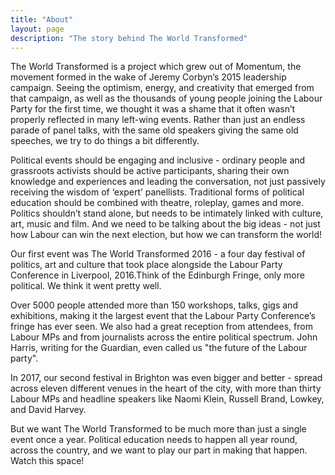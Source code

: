 ```yaml
---
title: "About"
layout: page
description: "The story behind The World Transformed"
---
```


The World Transformed is a project which grew out of Momentum, the movement formed in the wake of Jeremy Corbyn’s 2015 leadership campaign. Seeing the optimism, energy, and creativity that emerged from that campaign, as well as the thousands of young people joining the Labour Party for the first time, we thought it was a shame that it often wasn’t properly reflected in many left-wing events. Rather than just an endless parade of panel talks, with the same old speakers giving the same old speeches, we try to do things a bit differently.

Political events should be engaging and inclusive - ordinary people and grassroots activists should be active participants, sharing their own knowledge and experiences and leading the conversation, not just passively receiving the wisdom of ‘expert’ panellists. Traditional forms of political education should be combined with theatre, roleplay, games and more. Politics shouldn’t stand alone, but needs to be intimately linked with culture, art, music and film. And we need to be talking about the big ideas - not just how Labour can win the next election, but how we can transform the world!

Our first event was The World Transformed 2016 - a four day festival of politics, art and culture that took place alongside the Labour Party Conference in Liverpool, 2016.Think of the Edinburgh Fringe, only more political. We think it went pretty well. 

Over 5000 people attended more than 150 workshops, talks, gigs and exhibitions, making it the largest event that the Labour Party Conference’s fringe has ever seen. We also had a great reception from attendees, from Labour MPs and from journalists across the entire political spectrum. John Harris, writing for the Guardian, even called us "the future of the Labour party".

In 2017, our second festival in Brighton was even bigger and better - spread across eleven different venues in the heart of the city, with more than thirty Labour MPs and headline speakers like Naomi Klein, Russell Brand, Lowkey, and David Harvey.

But we want The World Transformed to be much more than just a single event once a year.  Political education needs to happen all year round, across the country, and we want to play our part in making that happen. Watch this space!
